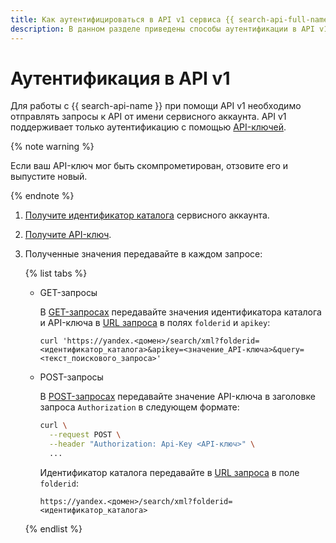```yaml
---
title: Как аутентифицироваться в API v1 сервиса {{ search-api-full-name }}
description: В данном разделе приведены способы аутентификации в API v1 сервиса {{ search-api-name }}.
---
```


# Аутентификация в API v1

Для работы с {{ search-api-name }} при помощи API v1 необходимо отправлять запросы к API от имени сервисного аккаунта. API v1 поддерживает только аутентификацию с помощью [API-ключей](../../iam/concepts/authorization/api-key.md).

{% note warning %}

Если ваш API-ключ мог быть скомпрометирован, отзовите его и выпустите новый. 

{% endnote %}

1. [Получите идентификатор каталога](../../resource-manager/operations/folder/get-id.md) сервисного аккаунта.
1. [Получите API-ключ](../../iam/operations/authentication/manage-api-keys.md#create-api-key).
1. Полученные значения передавайте в каждом запросе:

    {% list tabs %}

    - GET-запросы

      В [GET-запросах](../concepts/get-request.md) передавайте значения идентификатора каталога и API-ключа в [URL запроса](../concepts/get-request.md#get-request-format) в полях `folderid` и `apikey`:
   
      ```text
      curl 'https://yandex.<домен>/search/xml?folderid=<идентификатор_каталога>&apikey=<значение_API-ключа>&query=<текст_поискового_запроса>'
      ```

    - POST-запросы

      В [POST-запросах](../concepts/post-request.md) передавайте значение API-ключа в заголовке запроса `Authorization` в следующем формате:

      ```bash
      curl \
        --request POST \
        --header "Authorization: Api-Key <API-ключ>" \
        ...
      ```

      Идентификатор каталога передавайте в [URL запроса](../concepts/post-request.md#post-request-format) в поле `folderid`:

      ```text
      https://yandex.<домен>/search/xml?folderid=<идентификатор_каталога>
      ```

    {% endlist %}